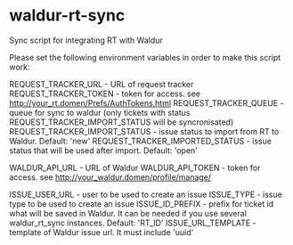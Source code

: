 # waldur-rt-sync

Sync script for integrating RT with Waldur

Please set the following environment variables in order to make this script work:

REQUEST_TRACKER_URL - URL of request tracker
REQUEST_TRACKER_TOKEN - token for access. see http://your_rt.domen/Prefs/AuthTokens.html
REQUEST_TRACKER_QUEUE - queue for sync to waldur (only tickets with status REQUEST_TRACKER_IMPORT_STATUS will be syncronisated)
REQUEST_TRACKER_IMPORT_STATUS - issue status to import from RT to Waldur. Default: 'new'
REQUEST_TRACKER_IMPORTED_STATUS - issue status that will be used after import. Default: 'open'

WALDUR_API_URL - URL of Waldur
WALDUR_API_TOKEN - token for access. see http://your_waldur.domen/profile/manage/

ISSUE_USER_URL - user to be used to create an issue
ISSUE_TYPE -  issue type to be used to create an issue
ISSUE_ID_PREFIX - prefix for ticket id what will be saved in Waldur. It can be needed if you use several waldur_rt_sync instances. Default: 'RT_ID'
ISSUE_URL_TEMPLATE - template of Waldur issue url. It must include 'uuid'
